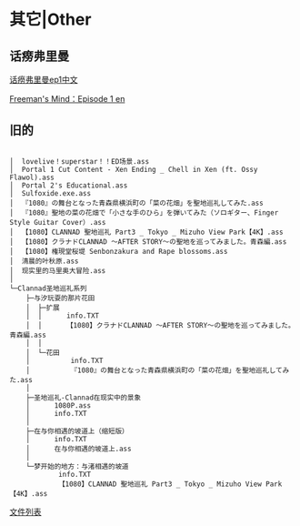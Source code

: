 # 其它|Other

## 话痨弗里曼

[话痨弗里曼ep1中文](https://github.com/Little-Data/my-subtitle/blob/master/Other/话痨弗里曼/话痨弗里曼ep1中文.srt)

[Freeman's Mind：Episode 1 en](https://github.com/Little-Data/my-subtitle/blob/master/Other/话痨弗里曼/Freeman's%20Mind：Episode%201%20en.srt)

## 旧的

```` text

│  lovelive！superstar！！ED场景.ass
│  Portal 1 Cut Content - Xen Ending _ Chell in Xen (ft. Ossy Flawol).ass
│  Portal 2's Educational.ass
│  Sulfoxide.exe.ass
│  『1080』の舞台となった青森県横浜町の「菜の花畑」を聖地巡礼してみた.ass
│  『1080』聖地の菜の花畑で「小さな手のひら」を弾いてみた（ソロギター、Finger Style Guitar Cover）.ass
│  【1080】CLANNAD 聖地巡礼 Part3 _ Tokyo _ Mizuho View Park【4K】.ass
│  【1080】クラナドCLANNAD 〜AFTER STORY〜の聖地を巡ってみました。青森編.ass
│  【1080】権現堂桜堤 Senbonzakura and Rape blossoms.ass
│  清晨的叶秋原.ass
│  现实里的马里奥大冒险.ass
│
└─Clannad圣地巡礼系列
    ├─与汐玩耍的那片花田
    │  ├─扩展
    │  │      info.TXT
    │  │      【1080】クラナドCLANNAD 〜AFTER STORY〜の聖地を巡ってみました。青森編.ass
    │  │
    │  └─花田
    │          info.TXT
    │          『1080』の舞台となった青森県横浜町の「菜の花畑」を聖地巡礼してみた.ass
    │
    ├─圣地巡礼-Clannad在现实中的景象
    │      1080P.ass
    │      info.TXT
    │
    ├─在与你相遇的坡道上（缩短版）
    │      info.TXT
    │      在与你相遇的坡道上.ass
    │
    └─梦开始的地方：与渚相遇的坡道
            info.TXT
            【1080】CLANNAD 聖地巡礼 Part3 _ Tokyo _ Mizuho View Park【4K】.ass
````

[文件列表](https://github.com/Little-Data/my-subtitle/tree/master/Other)
